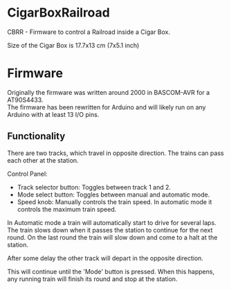# CigarBoxRailroad
CBRR - Firmware to control a Railroad inside a Cigar Box.

Size of the Cigar Box is 17.7x13 cm (7x5.1 inch)

# Firmware
Originally the firmware was written around 2000 in BASCOM-AVR for a AT90S4433.   
The firmware has been rewritten for Arduino and will likely run on any Arduino with at least 13 I/O pins.

## Functionality
There are two tracks, which travel in opposite direction.
The trains can pass each other at the station.

Control Panel:
- Track selector button: Toggles between track 1 and 2.
- Mode select button: Toggles between manual and automatic mode.
- Speed knob: Manually controls the train speed. In automatic mode it controls the maximum train speed.

In Automatic mode a train will automatically start to drive for several laps.
The train slows down when it passes the station to continue for the next round.
On the last round the train will slow down and come to a halt at the station.

After some delay the other track will depart in the opposite direction.

This will continue until the 'Mode' button is pressed. When this happens, any running train will finish its round and stop at the station.


